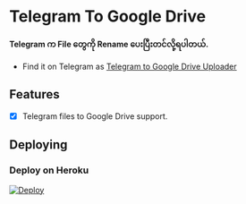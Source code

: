 # Telegram To Google Drive
**Telegram က File တွေကို Rename ပေးပြီးတင်လို့ရပါတယ်.**
- Find it on Telegram as [Telegram to Google Drive Uploader](https://t.me/DoubleT2245)

## Features
- [X] Telegram files to Google Drive support.

## Deploying

### Deploy on Heroku
[![Deploy](https://www.herokucdn.com/deploy/button.svg)](https://heroku.com/deploy?template=https://github.com/thantzinmyothant1/Only-Share-Telegram-to-Google-Drive)
